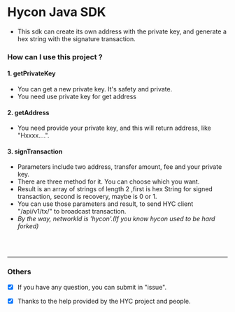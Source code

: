 # Hycon Java SDK

- This sdk can create its own address with the private key, and generate a hex string with the signature transaction.


### **How can I use this project ?**

#### 1. getPrivateKey
- You can get a new private key. It's safety and private.
- You need use private key for get address

#### 2. getAddress
- You need provide your private key, and this will return address, like "Hxxxx....".

#### 3. signTransaction
- Parameters include two address, transfer amount, fee and your private key.
- There are three method for it. You can choose which you want.
- Result is an array of strings of length 2 ,first is hex String for signed transaction, second is recovery, maybe is 0 or 1.
- You can use those parameters and result, to send HYC client "/api/v1/tx/" to broadcast transaction.
- *By the way, networkId is 'hycon'.(If you know hycon used to be hard forked)*
  
<br/>
<br/>
  
   
---

### **Others**

- [x] If you have any question, you can submit in "issue".
- [x] Thanks to the help provided by the HYC project and people.


